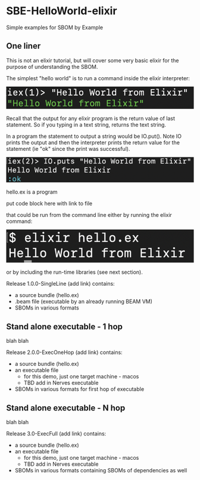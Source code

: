 # SBE-HelloWorld-elixir
Simple examples for SBOM by Example

## One liner

This is not an elixir tutorial,
but will cover some very basic elixir
for the purpose of understanding the SBOM.

The simplest "hello world" is to run a
command inside the elixir interpreter:

![command 1](./images/iex1.png)

Recall that the output for any elixir
program is the return value of
last statement.
So if you typing in a text string,
returns the text string.

In a program the statement to output
a string would be IO.put().
Note IO prints the output
and then the interpreter prints the
return value for the statement
(ie "ok" since the print was successful).

![command 2](./images/iex2.png)

hello.ex is a program

put code block here with link to file

that could be run from the command line
either by running the elixir command:

![command 3](./images/hello1.png)


or by including the run-time libraries
(see next section).

Release 1.0.0-SingleLine (add link) contains:
- a source bundle (hello.ex)
- .beam file (executable by an already running BEAM VM)
- SBOMs in various formats

## Stand alone executable - 1 hop

blah blah

Release 2.0.0-ExecOneHop (add link) contains:
- a source bundle (hello.ex)
- an executable file
   - for this demo, just one target machine - macos
   - TBD add in Nerves executable
- SBOMs in various formats for first hop of executable

## Stand alone executable - N hop

blah blah

Release 3.0-ExecFull (add link) contains:
- a source bundle (hello.ex)
- an executable file
   - for this demo, just one target machine - macos
   - TBD add in Nerves executable
- SBOMs in various formats containing SBOMs of dependencies as well
